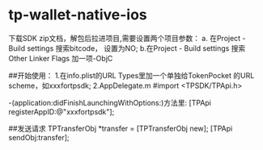 # tp-wallet-native-ios

下载SDK zip文档，解包后拉进项目,需要设置两个项目参数：
    a. 在Project - Build settings 搜索bitcode， 设置为NO;
    b.在Project - Build settings 搜索Other Linker Flags 加一项-ObjC


##开始使用：
    1.在info.plist的URL Types里加一个单独给TokenPocket 的URL scheme，如xxxfortpsdk;
    2.AppDelegate.m
#import <TPSDK/TPApi.h>

-(application:didFinishLaunchingWithOptions:)方法里:
[TPApi registerAppID:@"xxxfortpsdk"];

##发送请求
    TPTransferObj *transfer = [TPTransferObj new];
    [TPApi sendObj:transfer];


